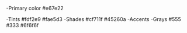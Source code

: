 -Primary color #e67e22

-Tints #fdf2e9
#fae5d3
-Shades #cf711f
#45260a
-Accents
-Grays
#555
#333
#6f6f6f
